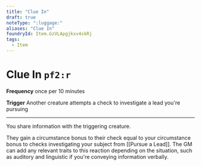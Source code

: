 ```yaml
---
title: "Clue In"
draft: true
noteType: ":luggage:"
aliases: "Clue In"
foundryId: Item.GzVLApgjkxv4skRj
tags:
  - Item
---
```


# Clue In `pf2:r`

**Frequency** once per 10 minutes

**Trigger** Another creature attempts a check to investigate a lead you're pursuing

* * *

You share information with the triggering creature.

They gain a circumstance bonus to their check equal to your circumstance bonus to checks investigating your subject from [[Pursue a Lead]]. The GM can add any relevant traits to this reaction depending on the situation, such as auditory and linguistic if you're conveying information verbally.


